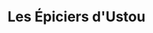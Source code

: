 ---
title: "Les Épiciers d'Ustou"
url: /saint-lizier-dustou/les-epiciers-dustou/
shop: Lebensmittel
---